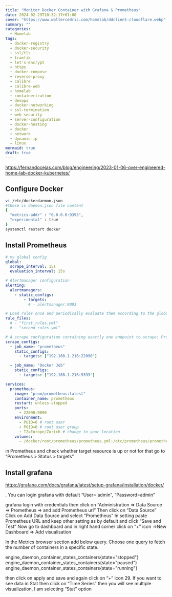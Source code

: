 ```yaml
---
title: "Monitor Docker Container with Grafana & Prometheus"
date: 2024-02-29T10:32:17+01:00
cover: "https://www.waltercedric.com/homelab/ddclient-cloudflare.webp"
summary: ""
categories:
  - Homelab
tags:
  - docker-registry
  - docker-security
  - ssl/tls
  - traefik
  - let's-encrypt
  - https
  - docker-compose
  - reverse-proxy
  - calibre
  - calibre-web
  - homelab
  - containerization
  - devops
  - docker-networking
  - ssl-termination
  - web-security
  - server-configuration
  - docker-hosting
  - docker
  - network
  - dynamic-ip
  - linux
mermaid: true
draft: true
---
```


https://fernandocejas.com/blog/engineering/2023-01-06-over-engineered-home-lab-docker-kubernetes/


## Configure Docker

```bash
vi /etc/dockerdaemon.json
#these is daemon.json file content
{
  "metrics-addr" : "0.0.0.0:9393",
  "experimental" : true
}
systemctl restart docker
```

## Install Prometheus

```yaml
# my global config
global:
  scrape_interval: 15s
  evaluation_interval: 15s

# Alertmanager configuration
alerting:
  alertmanagers:
    - static_configs:
        - targets:
          # - alertmanager:9093

# Load rules once and periodically evaluate them according to the global 'evaluation_interval'.
rule_files:
  # - "first_rules.yml"
  # - "second_rules.yml"

# A scrape configuration containing exactly one endpoint to scrape: Prometheus itself.
scrape_configs:
  - job_name: "prometheus"
    static_configs:
      - targets: ["192.168.1.216:22090"]

  - job_name: "Docker Job"
    static_configs:
      - targets: ["192.168.1.216:9393"]
```



```yaml
services:
  prometheus:
    image: "prom/prometheus:latest"
    container_name: prometheus
    restart: unless-stopped
    ports:
      - 22090:9090
    environment:
      - PUID=0 # root user
      - PGID=0 # root user group
      - TZ=Europe/Zurich # change to your location
    volumes:
      - /docker/root/prometheus/prometheus.yml:/etc/prometheus/prometheus.yml  # change path to your volume if needed
```

in Prometheus and check whether target resource is up or not for that go to “Prometheus > Status > targets”

## Install grafana



https://grafana.com/docs/grafana/latest/setup-grafana/installation/docker/

. You can login grafana with default “User= admin”, “Password=admin”

 grafana login with credentials
then click on “Administration => Data Source => Prometheus => and add Prometheus url”
Then click on “Data Source”
Click on Add Data Source and select “Prometheus”
 In setting paste Prometheus URL and keep other setting as by default and click “Save and Test”
 Now go to dashboard and in right hand corner click on “+” icon =>New Dashboard => Add visualisation

 In the Metrics browser section add below query. Choose one query to fetch the number of containers in a specific state.

 engine_daemon_container_states_containers{state="stopped"}
 engine_daemon_container_states_containers{state="paused"}
 engine_daemon_container_states_containers{state="running"}

 then click on apply and save and again click on “+” icon
29. If you want to see data in Stat then click on “Time Series” then you will see multiple visualization, I am selecting “Stat” option
